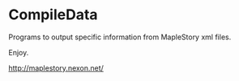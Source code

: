 CompileData
===========

Programs to output specific information from MapleStory xml files.

Enjoy.

http://maplestory.nexon.net/
